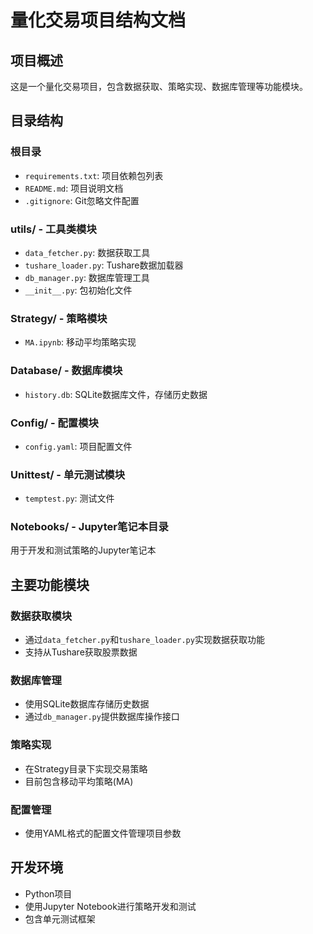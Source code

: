 # 量化交易项目结构文档

## 项目概述
这是一个量化交易项目，包含数据获取、策略实现、数据库管理等功能模块。

## 目录结构

### 根目录
- `requirements.txt`: 项目依赖包列表
- `README.md`: 项目说明文档
- `.gitignore`: Git忽略文件配置

### utils/ - 工具类模块
- `data_fetcher.py`: 数据获取工具
- `tushare_loader.py`: Tushare数据加载器
- `db_manager.py`: 数据库管理工具
- `__init__.py`: 包初始化文件

### Strategy/ - 策略模块
- `MA.ipynb`: 移动平均策略实现

### Database/ - 数据库模块
- `history.db`: SQLite数据库文件，存储历史数据

### Config/ - 配置模块
- `config.yaml`: 项目配置文件

### Unittest/ - 单元测试模块
- `temptest.py`: 测试文件

### Notebooks/ - Jupyter笔记本目录
用于开发和测试策略的Jupyter笔记本

## 主要功能模块

### 数据获取模块
- 通过`data_fetcher.py`和`tushare_loader.py`实现数据获取功能
- 支持从Tushare获取股票数据

### 数据库管理
- 使用SQLite数据库存储历史数据
- 通过`db_manager.py`提供数据库操作接口

### 策略实现
- 在Strategy目录下实现交易策略
- 目前包含移动平均策略(MA)

### 配置管理
- 使用YAML格式的配置文件管理项目参数

## 开发环境
- Python项目
- 使用Jupyter Notebook进行策略开发和测试
- 包含单元测试框架